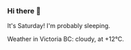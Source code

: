 ### Hi there :wave:

It's Saturday! I'm probably sleeping.

Weather in Victoria BC: cloudy, at +12°C.
